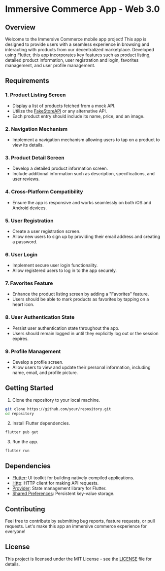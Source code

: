 # Immersive Commerce App - Web 3.0

## Overview

Welcome to the Immersive Commerce mobile app project! This app is designed to provide users with a seamless experience in browsing and interacting with products from our decentralized marketplace. Developed using Flutter, this app incorporates key features such as product listing, detailed product information, user registration and login, favorites management, and user profile management.

## Requirements

### 1. Product Listing Screen

- Display a list of products fetched from a mock API.
- Utilize the [FakeStoreAPI](https://fakestoreapi.com/) or any alternative API.
- Each product entry should include its name, price, and an image.

### 2. Navigation Mechanism

- Implement a navigation mechanism allowing users to tap on a product to view its details.

### 3. Product Detail Screen

- Develop a detailed product information screen.
- Include additional information such as description, specifications, and user reviews.

### 4. Cross-Platform Compatibility

- Ensure the app is responsive and works seamlessly on both iOS and Android devices.

### 5. User Registration

- Create a user registration screen.
- Allow new users to sign up by providing their email address and creating a password.

### 6. User Login

- Implement secure user login functionality.
- Allow registered users to log in to the app securely.

### 7. Favorites Feature

- Enhance the product listing screen by adding a "Favorites" feature.
- Users should be able to mark products as favorites by tapping on a heart icon.

### 8. User Authentication State

- Persist user authentication state throughout the app.
- Users should remain logged in until they explicitly log out or the session expires.

### 9. Profile Management

- Develop a profile screen.
- Allow users to view and update their personal information, including name, email, and profile picture.

## Getting Started

1. Clone the repository to your local machine.

```bash
git clone https://github.com/your/repository.git
cd repository
```

2. Install Flutter dependencies.

```bash
flutter pub get
```

3. Run the app.

```bash
flutter run
```

## Dependencies

- [Flutter](https://flutter.dev/): UI toolkit for building natively compiled applications.
- [Http](https://pub.dev/packages/http): HTTP client for making API requests.
- [Provider](https://pub.dev/packages/provider): State management library for Flutter.
- [Shared Preferences](https://pub.dev/packages/shared_preferences): Persistent key-value storage.

## Contributing

Feel free to contribute by submitting bug reports, feature requests, or pull requests. Let's make this app an immersive commerce experience for everyone!

## License

This project is licensed under the MIT License - see the [LICENSE](LICENSE) file for details.